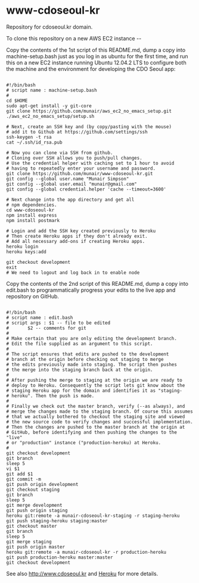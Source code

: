 www-cdoseoul-kr
================

Repository for cdoseoul.kr domain.

To clone this repository on a new AWS EC2 instance --

Copy the contents of the 1st script of this README.md, dump a copy into machine-setup.bash just as you log in as ubuntu for the first time,
and run this on a new EC2 instance running Ubuntu 12.04.2 LTS to configure both the machine and the environment for 
developing the CDO Seoul app:

```

#!/bin/bash 
# script name : machine-setup.bash
#
cd $HOME
sudo apt-get install -y git-core
git clone https://github.com/munair/aws_ec2_no_emacs_setup.git
./aws_ec2_no_emacs_setup/setup.sh   

# Next, create an SSH key and (by copy/pasting with the mouse)
# add it to Github at https://github.com/settings/ssh
ssh-keygen -t rsa
cat ~/.ssh/id_rsa.pub

# Now you can clone via SSH from github.
# Cloning over SSH allows you to push/pull changes.
# Use the credential helper with caching set to 1 hour to avoid
# having to repeatedly enter your username and password.
git clone https://github.com/munair/www-cdoseoul-kr.git
git config --global user.name "Munair Simpson"
git config --global user.email "munair@gmail.com"
git config --global credential.helper 'cache --timeout=3600'

# Next change into the app directory and get all
# npm dependencies.
cd www-cdoseoul-kr
npm install express
npm install postmark

# Login and add the SSH key created previously to Heroku
# Then create Heroku apps if they don't already exit.
# Add all necessary add-ons if creating Heroku apps.
heroku login
heroku keys:add

git checkout development
exit
# We need to logout and log back in to enable node

```

Copy the contents of the 2nd script of this README.md, dump a copy into edit.bash to programmatically progress your edits to the live app
and repository on GitHub.

```

#!/bin/bash
# script name : edit.bash
# script args : $1 -- file to be edited
#		$2 -- comments for git
#
# Make certain that you are only editing the development branch.
# Edit the file supplied as an argument to this script.
#
# The script ensures that edits are pushed to the development 
# branch at the origin before checking out staging to merge
# the edits previously made into staging. The script then pushes
# the merge into the staging branch back at the origin.
#
# After pushing the merge to staging at the origin we are ready to
# deploy to Heroku. Consequently the script lets git know about the
# staging Heroku app for the domain and identifies it as "staging-
# heroku". Then the push is made.
#
# Finally we check out the master branch, verify (--as always), and 
# merge the changes made to the staging branch. Of course this assumes
# that we actually bothered to checkout the staging site and viewed
# the new source code to verify changes and successful implementation.
# Then the changes are pushed to the master branch at the origin at
# GitHub, before identifying and then pushing the changes to the "live"
# or "production" instance ("production-heroku) at Heroku.
# 
git checkout development
git branch
sleep 5
vi $1
git add $1
git commit -m
git push origin development
git checkout staging
git branch
sleep 5
git merge development
git push origin staging
heroku git:remote -a munair-cdoseoul-kr-staging -r staging-heroku
git push staging-heroku staging:master
git checkout master
git branch
sleep 5
git merge staging
git push origin master
heroku git:remote -a munair-cdoseoul-kr -r production-heroku
git push production-heroku master:master
git checkout development

```

See also http://www.cdoseoul.kr and [Heroku](https://www.heroku.com) for more details.






